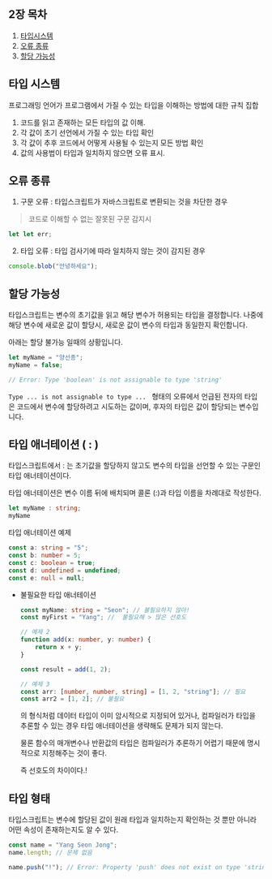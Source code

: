 ## 2장 목차

1. [타입시스템](#타입-시스템)
2. [오류 종류](#오류-종류)
3. [할당 가능성](#할당-가능성)

## 타입 시스템
프로그래밍 언어가 프로그램에서 가질 수 있는 타입을 이해하는 방법에 대한 규칙 집합

1. 코드를 읽고 존재하는 모든 타입의 값 이해.
2. 각 값이 초기 선언에서 가질 수 있는 타입 확인
3. 각 값이 추후 코드에서 어떻게 사용될 수 있는지 모든 방법 확인
4. 값의 사용법이 타입과 일치하지 않으면 오류 표시.

## 오류 종류

1. 구문 오류 : 타입스크립트가 자바스크립트로 변환되는 것을 차단한 경우
> 코드로 이해할 수 없는 잘못된 구문 감지시
```typescript
let let err;
```
2. 타입 오류 : 타입 검사기에 따라 일치하지 않는 것이 감지된 경우
```typescript
console.blob("안녕하세요");
```

## 할당 가능성
타입스크립트는 변수의 초기값을 읽고 해당 변수가 허용되는 타입을 결정합니다.
나중에 해당 변수에 새로운 값이 할당시, 새로운 값이 변수의 타입과 동일한지 확인합니다.

아래는 할당 불가능 일때의 상황입니다.
```typescript
let myName = "양선종";
myName = false;

// Error: Type 'boolean' is not assignable to type 'string'
```

`Type ... is not assignable to type ... ` 형태의 오류에서 언급된 전자의 타입은 코드에서 변수에 할당하려고 시도하는 값이며, 후자의 타입은 값이 할당되는 변수입니다.

## 타입 애너테이션 ( : )
타입스크립트에서 : 는 초기값을 할당하지 않고도 변수의 타입을 선언할 수 있는 구문인 타입 애너테이션이다.

타입 애너테이션은 변수 이름 뒤에 배치되며 콜론 (:)과 타입 이름을 차례대로 작성한다.

```typescript
let myName : string;
myName
```

타입 애너테이션 예제
```typescript
const a: string = "5";
const b: number = 5;
const c: boolean = true;
const d: undefined = undefined;
const e: null = null;
```

* 불필요한 타입 애너테이션

    ```typescript
    const myName: string = "Seon"; // 불필요하지 않아!
    const myFirst = "Yang"; //  불필요해 > 많은 선호도 

    // 예제 2
    function add(x: number, y: number) {
        return x + y;
    }

    const result = add(1, 2);

    // 예제 3
    const arr: [number, number, string] = [1, 2, "string"]; // 필요
    const arr2 = [1, 2]; // 불필요
    ```

    의 형식처럼 데이터 타입이 이미 암시적으로 지정되어 있거나, 컴파일러가 타입을 추론할 수 있는 경우 타입 애너테이션을 생략해도 문제가 되지 않는다.

    물론 함수의 매개변수나 반환값의 타입은 컴파일러가 추론하기 어렵기 때문에 명시적으로 지정해주는 것이 좋다.

    즉 선호도의 차이이다.!

## 타입 형태
타입스크립트는 변수에 할당된 값이 원래 타입과 일치하는지 확인하는 것 뿐만 아니라 어떤 속성이 존재하는지도 알 수 있다.

```typescript
const name = "Yang Seon Jong";
name.length; // 문제 없음

name.push("!"); // Error: Property 'push' does not exist on type 'string'.
```
